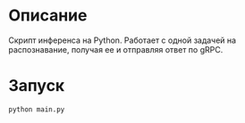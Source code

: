 # Описание

Скрипт инференса на Python. Работает с одной задачей на распознавание, получая ее и отправляя ответ по gRPC.

# Запуск

```bash
python main.py
```

